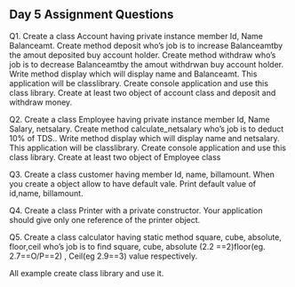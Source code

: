 ## Day 5 Assignment Questions

Q1. Create a class Account having private instance member Id, Name Balanceamt. Create method deposit who’s job is to increase Balanceamtby the amout deposited buy account holder. Create method withdraw who’s job is to decrease Balanceamtby the amout  withdrwan buy account holder. Write method display which will display name and Balanceamt. This application will be classlibrary.
Create console application and use this class library. Create at least two object of account class and deposit and withdraw money.


Q2. Create a class Employee having private instance member Id, Name Salary, netsalary. Create method calculate_netsalary who’s job is to deduct 10% of TDS.. Write method display which will display name and netsalary. This application will be classlibrary.
Create console application and use this class library. Create at least two object of Employee class 


Q3. Create a class customer having member Id, name, billamount. When you create a object allow to have default vale. Print default value of id,name, billamount.


Q4. Create a class Printer with a private constructor. Your application should give only one reference of the printer object.


Q5. Create a class calculator having  static method square, cube, absolute, floor,ceil who’s job is to find square, cube, absolute (2.2 ==2)floor(eg. 2.7==O/P==2) , Ceil(eg 2.9==3) value respectively.

All example create class library and use it.
